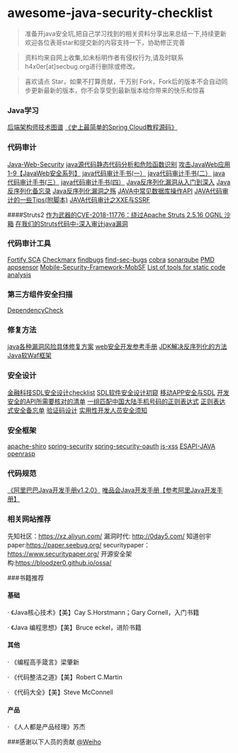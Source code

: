# awesome-java-security-checklist

> 准备开java安全坑,把自己学习找到的相关资料分享出来总结一下,持续更新欢迎各位表哥star和提交新的内容支持一下，协助修正完善

> 资料均来自网上收集,如未标明作者有侵权行为,请及时联系h4x0er[at]secbug.org进行删除或修改。

> 喜欢请点 Star，如果不打算贡献，千万别 Fork，Fork后的版本不会自动同步更新最新的版本，你不会享受到最新版本给你带来的快乐和惊喜

### Java学习
[后端架构师技术图谱](https://github.com/xingshaocheng/architect-awesome)
[《史上最简单的Spring Cloud教程源码》](https://github.com/forezp/SpringCloudLearning)

### 代码审计
[Java-Web-Security](https://github.com/dschadow/Java-Web-Security)
[java源代码静态代码分析和危险函数识别](https://github.com/Cryin/JavaID)
[攻击JavaWeb应用1-9【JavaWeb安全系列】](https://xz.aliyun.com/t/1085) 
[java代码审计手书(一）](https://xz.aliyun.com/t/3358)
[java代码审计手书(二）](https://xz.aliyun.com/t/3372)
[java代码审计手书(三）](https://xz.aliyun.com/t/3416)
[java代码审计手书(四）](https://xz.aliyun.com/t/3460)
[Java反序列化漏洞从入门到深入](https://xz.aliyun.com/t/2041)
[Java反序列化备忘录](https://xz.aliyun.com/t/2042)
[Java反序列化漏洞之殇](https://xz.aliyun.com/t/2043)
[JAVA中常见数据库操作API](https://xz.aliyun.com/t/1634)
[JAVA代码审计的一些Tips(附脚本)](https://xz.aliyun.com/t/1633)
[JAVA代码审计之XXE与SSRF](https://xz.aliyun.com/t/2761)

####Struts2
[作为武器的CVE-2018-11776：绕过Apache Struts 2.5.16 OGNL 沙箱](https://xz.aliyun.com/t/3395)
[在我们的Struts代码中-深入审计java漏洞](https://xz.aliyun.com/t/3144)
### 代码审计工具
[Fortify SCA](https://www.microfocus.com/en-us/products/static-code-analysis-sast/overview)
[Checkmarx](https://www.checkmarx.com/)
[findbugs](http://findbugs.sourceforge.net/)
[find-sec-bugs](https://github.com/find-sec-bugs/find-sec-bugs)
[cobra](https://github.com/WhaleShark-Team/cobra)
[sonarqube](https://github.com/SonarSource/sonarqube)
[PMD](https://maven.apache.org/plugins/maven-pmd-plugin/)
[appsensor](https://github.com/jtmelton/appsensor)
[Mobile-Security-Framework-MobSF](https://github.com/MobSF/Mobile-Security-Framework-MobSF)
[List of tools for static code analysis](https://en.wikipedia.org/wiki/List_of_tools_for_static_code_analysis#Java)

### 第三方组件安全扫描
[DependencyCheck](https://github.com/jeremylong/DependencyCheck)

### 修复方法
[java各种漏洞风险具体修复方案](https://github.com/wooyunwang/Fortify)
[web安全开发参考手册](https://www.maniac.vip/2017/08/web%E5%AE%89%E5%85%A8%E5%BC%80%E5%8F%91%E6%89%8B%E5%86%8C.html)
[JDK解决反序列化的方法](https://xz.aliyun.com/t/3210)
[Java软Waf框架](https://xz.aliyun.com/t/513)


### 安全设计
[金融科技SDL安全设计checklist](https://xz.aliyun.com/t/2089)
[SDL软件安全设计初窥](https://xz.aliyun.com/t/226)
[移动APP安全与SDL](https://xz.aliyun.com/t/1185)
[开发安全的API所需要核对的清单](https://github.com/shieldfy/API-Security-Checklist/blob/master/README-zh.md)
[一组匹配中国大陆手机号码的正则表达式](https://github.com/VincentSit/ChinaMobilePhoneNumberRegex)
[正则表达式安全备忘单](https://github.com/attackercan/regexp-security-cheatsheet)
[验证码设计](https://github.com/Hibear/verify)
[实用性开发人员安全须知](https://github.com/FallibleInc/security-guide-for-developers)

### 安全框架
[apache-shiro](http://shiro.apache.org/)
[spring-security](https://github.com/spring-projects/spring-security)
[spring-security-oauth](https://github.com/spring-projects/spring-security-oauth)
[js-xss](https://github.com/leizongmin/js-xss)
[ESAPI-JAVA](https://github.com/ESAPI/esapi-java-legacy)
[openrasp](https://github.com/baidu/openrasp)

### 代码规范
[《阿里巴巴Java开发手册v1.2.0》](https://xz.aliyun.com/t/1131)
[唯品会Java开发手册【参考阿里Java开发手册】](https://github.com/DarLiner/vjtools)

### 相关网站推荐
先知社区：https://xz.aliyun.com/
漏洞时代: http://0day5.com/
知道创宇paper:https://paper.seebug.org/
securitypaper：https://www.securitypaper.org/
开源安全架构:https://bloodzer0.github.io/ossa/

###书籍推荐
#### 基础
· 《Java核心技术》【美】Cay S.Horstmann；Gary Cornell，入门书籍

· 《Java 编程思想》【美】Bruce eckel，进阶书籍

#### 其他
· 《编程高手箴言》梁肇新

· 《代码整洁之道》【美】Robert C.Martin

· 《代码大全》【美】Steve McConnell

#### 产品
· 《人人都是产品经理》苏杰

###感谢以下人员的贡献
[@Weiho](http://github.com/zhaoweiho)

